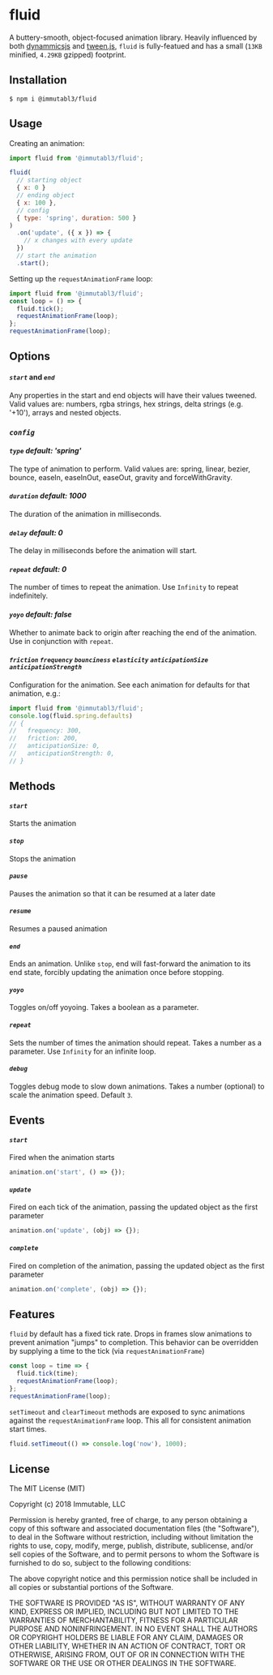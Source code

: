 # fluid

A buttery-smooth, object-focused animation library. Heavily influenced by both [dynammicsjs](http://dynamicsjs.com/) 
and [tween.js](https://github.com/tweenjs/tween.js/), `fluid` is fully-featued and has  a small (`13KB` minified, 
`4.29KB` gzipped) footprint.

## Installation

`$ npm i @immutabl3/fluid`

## Usage

Creating an animation:

```js
import fluid from '@immutabl3/fluid';

fluid(
  // starting object
  { x: 0 }
  // ending object
  { x: 100 },
  // config
  { type: 'spring', duration: 500 }
)
  .on('update', ({ x }) => {
    // x changes with every update
  })
  // start the animation
  .start();
```

Setting up the `requestAnimationFrame` loop:

```js
import fluid from '@immutabl3/fluid';
const loop = () => {
  fluid.tick();
  requestAnimationFrame(loop);
};
requestAnimationFrame(loop);
```

## Options

#### *`start`* and *`end`*

Any properties in the start and end objects will have their values tweened. Valid 
values are: numbers, rgba strings, hex strings, delta strings (e.g. '+10'), arrays 
and nested objects.

### *`config`*

#### *`type`* _default: *'spring'*_

The type of animation to perform. Valid values are: spring, linear, bezier, 
bounce, easeIn, easeInOut, easeOut, gravity and forceWithGravity.

#### *`duration`* _default: *1000*_

The duration of the animation in milliseconds.

#### *`delay`* _default: *0*_

The delay in milliseconds before the animation will start.

#### *`repeat`* _default: *0*_

The number of times to repeat the animation. Use `Infinity` to repeat indefinitely.

#### *`yoyo`* _default: *false*_

Whether to animate back to origin after reaching the end of the animation. 
Use in conjunction with `repeat`.

#### *`friction` `frequency` `bounciness` `elasticity` `anticipationSize` `anticipationStrength`*

Configuration for the animation. See each animation for defaults for that animation, e.g.:
```js
import fluid from '@immutabl3/fluid';
console.log(fluid.spring.defaults)
// {
//   frequency: 300,
//   friction: 200,
//   anticipationSize: 0,
//   anticipationStrength: 0,
// }
```

## Methods

#### *`start`*

Starts the animation

#### *`stop`*

Stops the animation

#### *`pause`*

Pauses the animation so that it can be resumed at a later date

#### *`resume`*

Resumes a paused animation

#### *`end`*

Ends an animation. Unlike `stop`, end will fast-forward the animation to 
its end state, forcibly updating the animation once before stopping.

#### *`yoyo`*

Toggles on/off yoyoing. Takes a boolean as a parameter.

#### *`repeat`*

Sets the number of times the animation should repeat. Takes a number as a parameter. Use `Infinity` for an infinite loop.

#### *`debug`*

Toggles debug mode to slow down animations. Takes a number (optional) to scale 
the animation speed. Default `3`.

## Events

#### *`start`*

Fired when the animation starts

```js
animation.on('start', () => {});
```

#### *`update`*

Fired on each tick of the animation, passing the updated object as the first parameter

```js
animation.on('update', (obj) => {});
```

#### *`complete`*

Fired on completion of the animation, passing the updated object as the first parameter

```js
animation.on('complete', (obj) => {});
```

## Features

`fluid` by default has a fixed tick rate. Drops in frames slow animations to prevent animation "jumps" to completion. This behavior can be overridden by supplying a time to the tick (via `requestAnimationFrame`)

```js
const loop = time => {
  fluid.tick(time);
  requestAnimationFrame(loop);
};
requestAnimationFrame(loop);
```

`setTimeout` and `clearTimeout` methods are exposed to sync animations against the `requestAnimationFrame` loop. This all for consistent animation start times.

```js
fluid.setTimeout(() => console.log('now'), 1000);
```

## License

The MIT License (MIT)

Copyright (c) 2018 Immutable, LLC

Permission is hereby granted, free of charge, to any person obtaining a copy of this software and associated documentation files (the "Software"), to deal in the Software without restriction, including without limitation the rights to use, copy, modify, merge, publish, distribute, sublicense, and/or sell copies of the Software, and to permit persons to whom the Software is furnished to do so, subject to the following conditions:

The above copyright notice and this permission notice shall be included in all copies or substantial portions of the Software.

THE SOFTWARE IS PROVIDED "AS IS", WITHOUT WARRANTY OF ANY KIND, EXPRESS OR IMPLIED, INCLUDING BUT NOT LIMITED TO THE WARRANTIES OF MERCHANTABILITY, FITNESS FOR A PARTICULAR PURPOSE AND NONINFRINGEMENT. IN NO EVENT SHALL THE AUTHORS OR COPYRIGHT HOLDERS BE LIABLE FOR ANY CLAIM, DAMAGES OR OTHER LIABILITY, WHETHER IN AN ACTION OF CONTRACT, TORT OR OTHERWISE, ARISING FROM, OUT OF OR IN CONNECTION WITH THE SOFTWARE OR THE USE OR OTHER DEALINGS IN THE SOFTWARE.